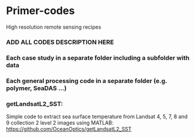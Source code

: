 # Primer-codes
High resolution remote sensing recipes

### ADD ALL CODES DESCRIPTION HERE

### Each case study in a separate folder including a subfolder with data

### Each general processing code in a separate folder (e.g. polymer, SeaDAS ...)

### getLandsatL2_SST:
Simple code to extract sea surface temperature from Landsat 4, 5, 7, 8 and 9 collection 2 level 2 images using MATLAB: https://github.com/OceanOptics/getLandsatL2_SST
